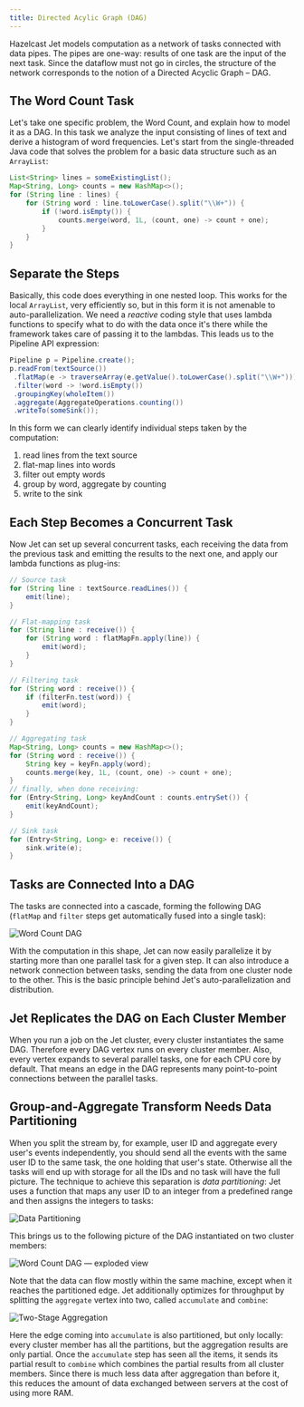 ```yaml
---
title: Directed Acylic Graph (DAG)
---
```


Hazelcast Jet models computation as a network of tasks connected with
data pipes. The pipes are one-way: results of one task are the input of
the next task. Since the dataflow must not go in circles, the structure
of the network corresponds to the notion of a Directed Acyclic Graph
&ndash; DAG.

## The Word Count Task

Let's take one specific problem, the Word Count, and explain how to
model it as a DAG. In this task we analyze the input consisting of lines
of text and derive a histogram of word frequencies. Let's start from the
single-threaded Java code that solves the problem for a basic data
structure such as an `ArrayList`:

```java
List<String> lines = someExistingList();
Map<String, Long> counts = new HashMap<>();
for (String line : lines) {
    for (String word : line.toLowerCase().split("\\W+")) {
        if (!word.isEmpty()) {
            counts.merge(word, 1L, (count, one) -> count + one);
        }
    }
}
```

## Separate the Steps

Basically, this code does everything in one nested loop. This works for
the local `ArrayList`, very efficiently so, but in this form it is not
amenable to auto-parallelization. We need a _reactive_ coding style that
uses lambda functions to specify what to do with the data once it's
there while the framework takes care of passing it to the lambdas. This
leads us to the Pipeline API expression:

```java
Pipeline p = Pipeline.create();
p.readFrom(textSource())
 .flatMap(e -> traverseArray(e.getValue().toLowerCase().split("\\W+")))
 .filter(word -> !word.isEmpty())
 .groupingKey(wholeItem())
 .aggregate(AggregateOperations.counting())
 .writeTo(someSink());
```

In this form we can clearly identify individual steps taken by the
computation:

1. read lines from the text source
2. flat-map lines into words
3. filter out empty words
4. group by word, aggregate by counting
5. write to the sink

## Each Step Becomes a Concurrent Task

Now Jet can set up several concurrent tasks, each receiving the data
from the previous task and emitting the results to the next one, and
apply our lambda functions as plug-ins:

```java
// Source task
for (String line : textSource.readLines()) {
    emit(line);
}
```

```java
// Flat-mapping task
for (String line : receive()) {
    for (String word : flatMapFn.apply(line)) {
        emit(word);
    }
}
```

```java
// Filtering task
for (String word : receive()) {
    if (filterFn.test(word)) {
        emit(word);
    }
}
```

```java
// Aggregating task
Map<String, Long> counts = new HashMap<>();
for (String word : receive()) {
    String key = keyFn.apply(word);
    counts.merge(key, 1L, (count, one) -> count + one);
}
// finally, when done receiving:
for (Entry<String, Long> keyAndCount : counts.entrySet()) {
    emit(keyAndCount);
}
```

```java
// Sink task
for (Entry<String, Long> e: receive()) {
    sink.write(e);
}
```

## Tasks are Connected Into a DAG

The tasks are connected into a cascade, forming the following DAG
(`flatMap` and `filter` steps get automatically fused into a single
task):

![Word Count DAG](assets/dag.svg)

With the computation in this shape, Jet can now easily parallelize it by
starting more than one parallel task for a given step. It can also
introduce a network connection between tasks, sending the data from one
cluster node to the other. This is the basic principle behind Jet's
auto-parallelization and distribution.

## Jet Replicates the DAG on Each Cluster Member

When you run a job on the Jet cluster, every cluster instantiates the
same DAG. Therefore every DAG vertex runs on every cluster member. Also,
every vertex expands to several parallel tasks, one for each CPU core by
default. That means an edge in the DAG represents many point-to-point
connections between the parallel tasks.

## Group-and-Aggregate Transform Needs Data Partitioning

When you split the stream by, for example, user ID and aggregate every
user's events independently, you should send all the events with the
same user ID to the same task, the one holding that user's state.
Otherwise all the tasks will end up with storage for all the IDs and no
task will have the full picture. The technique to achieve this
separation is _data partitioning_: Jet uses a function that maps any
user ID to an integer from a predefined range and then assigns the
integers to tasks:

![Data Partitioning](assets/dag-partitioning.svg)

This brings us to the following picture of the DAG instantiated on two
cluster members:

![Word Count DAG &mdash; exploded view](assets/dag-exploded.svg)

Note that the data can flow mostly within the same machine, except when
it reaches the partitioned edge. Jet additionally optimizes for
throughput by splitting the `aggregate` vertex into two, called
`accumulate` and `combine`:

![Two-Stage Aggregation](assets/dag-twostage-aggregation.svg)

Here the edge coming into `accumulate` is also partitioned, but only
locally: every cluster member has all the partitions, but the
aggregation results are only partial. Once the `accumulate` step has
seen all the items, it sends its partial result to `combine` which
combines the partial results from all cluster members. Since there is
much less data after aggregation than before it, this reduces the amount
of data exchanged between servers at the cost of using more RAM.